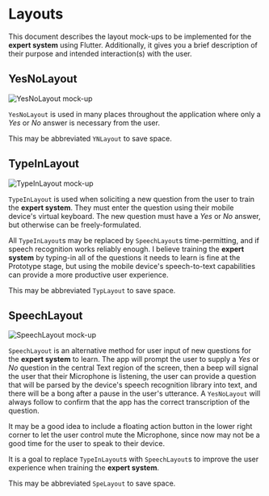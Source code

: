 # Layouts

This document describes the layout mock-ups to be implemented for the **expert system** using Flutter. Additionally, it gives you a brief description of their purpose and intended interaction(s) with the user.

## YesNoLayout

![YesNoLayout mock-up](https://github.com/derekharmon/flutter_expert_system/raw/master/docs/layouts/YesNoLayout.png)

`YesNoLayout` is used in many places throughout the application where only a _Yes_ or _No_ answer is necessary from the user.

This may be abbreviated `YNLayout` to save space.

## TypeInLayout

![TypeInLayout mock-up](https://github.com/derekharmon/flutter_expert_system/raw/master/docs/layouts/TypeInLayout.png)

`TypeInLayout` is used when soliciting a new question from the user to train the **expert system**. They must enter the question using their mobile device's virtual keyboard. The new question must have a _Yes_ or _No_ answer, but otherwise can be freely-formulated.

All `TypeInLayout`s may be replaced by `SpeechLayout`s time-permitting, and if speech recognition works reliably enough. I believe training the **expert system** by typing-in all of the questions it needs to learn is fine at the Prototype stage, but using the mobile device's speech-to-text capabilities can provide a more productive user experience. 

This may be abbreviated `TypLayout` to save space.

## SpeechLayout

![SpeechLayout mock-up](https://github.com/derekharmon/flutter_expert_system/raw/master/docs/layouts/SpeechLayout.png)

`SpeechLayout` is an alternative method for user input of new questions for the **expert system** to learn. The app will prompt the user to supply a _Yes_ or _No_ question in the central Text region of the screen, then a beep will signal the user that their Microphone is listening, the user can provide a question that will be parsed by the device's speech recognition library into text, and there will be a bong after a pause in the user's utterance. A `YesNoLayout` will always follow to confirm that the app has the correct transcription of the question.

It may be a good idea to include a floating action button in the lower right corner to let the user control mute the Microphone, since now may not be a good time for the user to speak to their device.

It is a goal to replace `TypeInLayout`s with `SpeechLayout`s to improve the user experience when training the **expert system**.

This may be abbreviated `SpeLayout` to save space.
